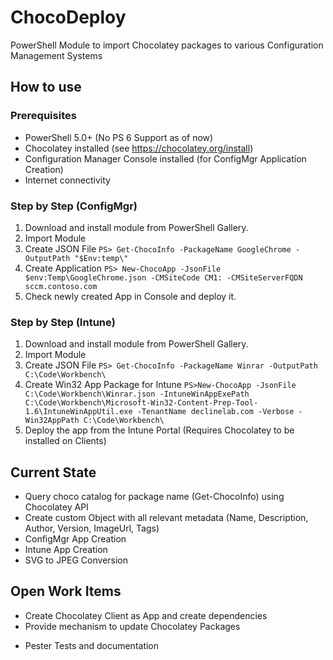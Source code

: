 # ChocoDeploy
PowerShell Module to import Chocolatey packages to various Configuration Management Systems

## How to use

### Prerequisites

* PowerShell 5.0+ (No PS 6 Support as of now)
* Chocolatey installed (see https://chocolatey.org/install)
* Configuration Manager Console installed (for ConfigMgr Application Creation)
* Internet connectivity

### Step by Step (ConfigMgr)

1. Download and install module from PowerShell Gallery.
2. Import Module
3. Create JSON File
`PS> Get-ChocoInfo -PackageName GoogleChrome -OutputPath "$Env:temp\"`
4. Create Application
`PS> New-ChocoApp -JsonFile $env:Temp\GoogleChrome.json -CMSiteCode CM1: -CMSiteServerFQDN sccm.contoso.com`
5. Check newly created App in Console and deploy it.

### Step by Step (Intune)
1. Download and install module from PowerShell Gallery.
2. Import Module
3. Create JSON File
`PS> Get-ChocoInfo -PackageName Winrar -OutputPath C:\Code\Workbench\`
4. Create Win32 App Package for Intune
`PS>New-ChocoApp -JsonFile C:\Code\Workbench\Winrar.json -IntuneWinAppExePath C:\Code\Workbench\Microsoft-Win32-Content-Prep-Tool-1.6\IntuneWinAppUtil.exe -TenantName declinelab.com -Verbose -Win32AppPath C:\Code\Workbench\`
5. Deploy the app from the Intune Portal (Requires Chocolatey to be installed on Clients)

## Current State

* Query choco catalog for package name (Get-ChocoInfo) using Chocolatey API
* Create custom Object with all relevant metadata (Name, Description, Author, Version, ImageUrl, Tags)
* ConfigMgr App Creation
* Intune App Creation
* SVG to JPEG Conversion

## Open Work Items

* Create Chocolatey Client as App and create dependencies
* Provide mechanism to update Chocolatey Packages
+ Pester Tests and documentation